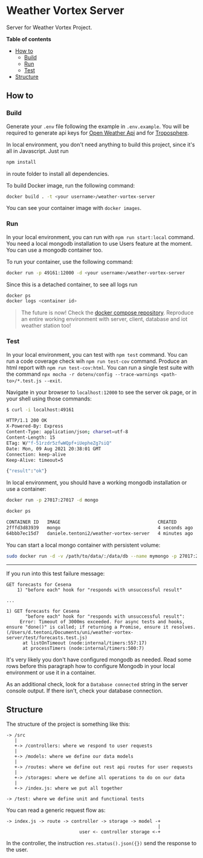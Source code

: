 # Weather Vortex Server

Server for Weather Vortex Project.

**Table of contents**

- [How to](#how-to)
  - [Build](#build)
  - [Run](#run)
  - [Test](#test)
- [Structure](#structure)

## How to

### Build

Generate your `.env` file following the example in `.env.example`. You will be required to generate api keys for [Open Weather Api](https://openweathermap.org/home/sign_in) and for [Troposphere](https://www.troposphere.io/developer/register).

In local environment, you don't need anything to build this project, since it's all in Javascript. Just run

```sh
npm install
```

in route folder to install all dependencies.

To build Docker image, run the following command:

```sh
docker build . -t <your username>/weather-vortex-server
```

You can see your container image with `docker images`.

### Run

In your local environment, you can run with `npm run start:local` command. You need a local mongodb installation to use Users feature at the moment. You can use a mongodb container too.

To run your container, use the following command:

```sh
docker run -p 49161:12000 -d <your username>/weather-vortex-server
```

Since this is a detached container, to see all logs run

```sh
docker ps
docker logs <container id>
```

> The future is now! Check the [docker compose repository](https://github.com/Weather-Vortex/docker-compose). Reproduce an entire working environment with server, client, database and iot weather station too!

### Test

In your local environment, you can test with `npm test` command. You can run a code coverage check wih `npm run test-cov` command. Produce an html report with `npm run test-cov:html`. You can run a single test suite with the command `npx mocha -r dotenv/config --trace-warnings <path-to>/*.test.js --exit`.

Navigate in your browser to `localhost:12000` to see the server ok page, or in your shell using those commands:

```sh
$ curl -i localhost:49161

HTTP/1.1 200 OK
X-Powered-By: Express
Content-Type: application/json; charset=utf-8
Content-Length: 15
ETag: W/"f-51rzdr5zfwWQpf+iUepheZg7siQ"
Date: Mon, 09 Aug 2021 20:38:01 GMT
Connection: keep-alive
Keep-Alive: timeout=5

{"result":"ok"}
```

In local environment, you should have a working mongodb installation or use a container:

```sh
docker run -p 27017:27017 -d mongo

docker ps

CONTAINER ID   IMAGE                                    CREATED         STATUS          PORTS
2fffd3d83939   mongo                                    4 seconds ago   Up 3 seconds    0.0.0.0:27017->27017/tcp, :::27017->27017/tcp
64bbb7ec15d7   daniele.tentoni2/weather-vortex-server   4 minutes ago   Up 4 minutes    15600/tcp, 0.0.0.0:49161->12000/tcp, :::49161->12000/tcp
```

You can start a local mongo container with persistent volume:

```sh
sudo docker run -d -v /path/to/data/:/data/db --name mymongo -p 27017:27017 mongo
```

---

If you run into this test failure message:

```
GET forecasts for Cesena
    1) "before each" hook for "responds with unsuccessful result"

...

1) GET forecasts for Cesena
       "before each" hook for "responds with unsuccessful result":
     Error: Timeout of 3000ms exceeded. For async tests and hooks, ensure "done()" is called; if returning a Promise, ensure it resolves. (/Users/d.tentoni/Documents/uni/weather-vortex-server/test/forecasts.test.js)
      at listOnTimeout (node:internal/timers:557:17)
      at processTimers (node:internal/timers:500:7)
```

It's very likely you don't have configured mongodb as needed. Read some rows before this paragraph how to configure Mongodb in your local environment or use it in a container.

As an additional check, look for a `Database connected` string in the server console output. If there isn't, check your database connection.

## Structure

The structure of the project is something like this:

```
-> /src
   |
   +-> /controllers: where we respond to user requests
   |
   +-> /models: where we define our data models
   |
   +-> /routes: where we define out rest api routes for user requests
   |
   +-> /storages: where we define all operations to do on our data
   |
   +-> /index.js: where we put all together

-> /test: where we define unit and functional tests
```

You can read a generic request flow as:

```
-> index.js -> route -> controller -> storage -> model -+
                                                        |
                           user <- controller storage <-+
```

In the controller, the instruction `res.status().json({})` send the response to the user.
